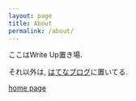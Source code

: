 ```yaml
---
layout: page
title: About
permalink: /about/
---
```


ここはWrite Up置き場.

それ以外は, <a href="http://tsunpoko.hatenablog.com/">はてなブログ</a>に置いてる.

<a href="http://no-operation.xyz">home page</a>
